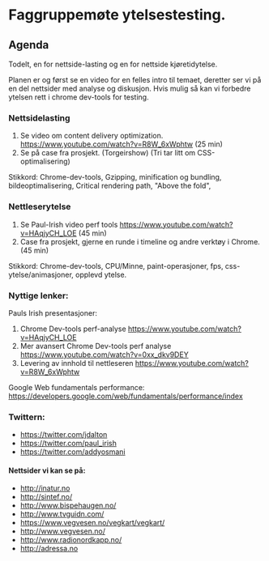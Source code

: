 # Faggruppemøte ytelsestesting.

## Agenda

Todelt, en for nettside-lasting og en for nettside kjøretidytelse.

Planen er og først se en video for en felles intro til temaet, deretter ser vi på en del nettsider med analyse og diskusjon. Hvis mulig så kan vi forbedre ytelsen rett i chrome dev-tools for testing.

### Nettsidelasting
1. Se video om content delivery optimization.  https://www.youtube.com/watch?v=R8W_6xWphtw (25 min)
2. Se på case fra prosjekt. (Torgeirshow) (Tri tar litt om CSS-optimalisering)

Stikkord: Chrome-dev-tools, Gzipping, minification og bundling, bildeoptimalisering, Critical rendering path, "Above the fold",

### Nettleserytelse
1. Se Paul-Irish video perf tools https://www.youtube.com/watch?v=HAqjyCH_LOE (45 min)
2. Case fra prosjekt, gjerne en runde i timeline og andre verktøy i Chrome. (45 min)

Stikkord: Chrome-dev-tools, CPU/Minne, paint-operasjoner, fps, css-ytelse/animasjoner, opplevd ytelse.

### Nyttige lenker:

Pauls Irish presentasjoner:

1. Chrome Dev-tools perf-analyse https://www.youtube.com/watch?v=HAqjyCH_LOE
2. Mer avansert Chrome Dev-tools perf analyse https://www.youtube.com/watch?v=0xx_dkv9DEY
3. Levering av innhold til nettleseren https://www.youtube.com/watch?v=R8W_6xWphtw

Google Web fundamentals performance:
https://developers.google.com/web/fundamentals/performance/index

### Twittern:
* https://twitter.com/jdalton
* https://twitter.com/paul_irish
* https://twitter.com/addyosmani

#### Nettsider vi kan se på:

* http://inatur.no
* http://sintef.no/
* http://www.bispehaugen.no/
* http://www.tvguidn.com/
* https://www.vegvesen.no/vegkart/vegkart/
* http://www.vegvesen.no/
* http://www.radionordkapp.no/
* http://adressa.no
